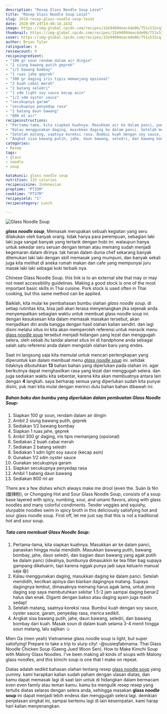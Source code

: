 ```yaml
---
description: "Resep Glass Noodle Soup Lezat"
title: "Resep Glass Noodle Soup Lezat"
slug: 2819-resep-glass-noodle-soup-lezat
date: 2020-09-24T14:48:14.243Z
image: https://img-global.cpcdn.com/recipes/32e94094eac4de06/751x532cq70/glass-noodle-soup-foto-resep-utama.jpg
thumbnail: https://img-global.cpcdn.com/recipes/32e94094eac4de06/751x532cq70/glass-noodle-soup-foto-resep-utama.jpg
cover: https://img-global.cpcdn.com/recipes/32e94094eac4de06/751x532cq70/glass-noodle-soup-foto-resep-utama.jpg
author: Bryan Tyler
ratingvalue: 4
reviewcount: 9
recipeingredient:
- "100 gr soun rendam dalam air dingin"
- "2 siung bawang putih geprek"
- "1/2 bawang bombay"
- "1 ruas jahe geprek"
- "300 gr daging iris tipis memanjang opsional"
- "2 buah cabai merah"
- "2 batang seledri"
- "1 sdm light soy sauce kecap asin"
- "1/2 sdm oyster sauce"
- "secukupnya garam"
- "secukupnya penyedap rasa"
- "1 batang daun bawang"
- "800 ml air"
recipeinstructions:
- "Pertama-tama, kita siapkan kuahnya. Masukkan air ke dalam panci, panaskan hingga mulai mendidih. Masukkan bawang putih, bawang bombay, jahe, daun seledri, dan bagian daun bawang yang agak putih ke dalam panci (idealnya, bumbunya dimasukkin ke tea filter bag supaya gampang dikeluarin, tapi karena nggak punya jadi saya keluarin manual saja 😆)"
- "Kalau menggunakan daging, masukkan daging ke dalam panci. Setelah mendidih, kecilkan apinya dan biarkan dagingnya matang. Supaya dagingnya lembut, dimasaknya memang harus agak lama, untuk jenis daging sop saya membutuhkan sekitar 1.5-2 jam sampai daging benar2 halus dan enak. Diganti dengan bakso atau daging ayam juga masih sedap!"
- "Setelah matang, saatnya koreksi rasa. Bumbui kuah dengan soy sauce, oyster sauce, garam, penyedap rasa, merica sedikit."
- "Angkat sisa bawang putih, jahe, daun bawang, seledri, dan bawang bombay dari kuah. Masak soun di dalam kuah selama 3-4 menit hingga soun matang, lalu sajikan ☺️"
categories:
- Resep
tags:
- glass
- noodle
- soup

katakunci: glass noodle soup 
nutrition: 133 calories
recipecuisine: Indonesian
preptime: "PT35M"
cooktime: "PT37M"
recipeyield: "1"
recipecategory: Lunch

---
```



![Glass Noodle Soup](https://img-global.cpcdn.com/recipes/32e94094eac4de06/751x532cq70/glass-noodle-soup-foto-resep-utama.jpg)

<b><i>glass noodle soup</i></b>, Memasak merupakan sebuah kegiatan yang seru dilakukan oleh banyak orang. tidak hanya para perempuan, sebagian laki laki juga sangat banyak yang tertarik dengan hobi ini. walaupun hanya untuk sekedar seru seruan dengan teman atau memang sudah menjadi kegemaran dalam dirinya. tak heran dalam dunia chef sekarang banyak ditemukan laki laki dengan skill memasak yang mumpuni, dan banyak sekali juga kita melihat di aneka rumah makan dan cafe yang mempunyai juru masak laki laki sebagai koki terbaik nya.

Chinese Glass Noodle Soup. this link is to an external site that may or may not meet accessibility guidelines. Making a good stock is one of the most important basic skills in Thai cuisine. Pork stock is used often in Thai cooking, but this same method can be applied.

Baiklah, kita mulai ke pembahasan bumbu olahan <i>glass noodle soup</i>. di setiap rutinitas kita, bisa jadi akan terasa menyenangkan jika sejenak anda menyempatkan sebagian waktu untuk membuat glass noodle soup ini. dengan kesuksesan kita dalam memasak masakan tersebut, akan menjadikan diri anda bangga dengan hasil olahan kalian sendiri. dan lagi disini melalui situs ini kita akan memperoleh referensi untuk meracik menu <u>glass noodle soup</u> tersebut menjadi hidangan yang lezat dan menggugah selera, oleh sebab itu tandai alamat situs ini di handphone anda sebagai salah satu referensi anda dalam mengolah olahan baru yang endes.


Saat ini langsung saja kita memulai untuk mencari perlengkapan yang diperuntuk kan dalam membuat menu <u><i>glass noodle soup</i></u> ini. setidak tidaknya dibutuhkan <b>13</b> bahan bahan yang diperlukan pada olahan ini. agar berikutnya dapat menghasilkan rasa yang lezat dan menggugah selera. dan juga sediakan waktu kita sebentar, karena kita akan membuatnya antara lain dengan <b>4</b> langkah. saya berharap semua yang diperlukan sudah kita punyai disini, yuk mari kita mulai dengan merinci dulu bahan bahan dibawah ini.

<!--inarticleads1-->

##### Bahan baku dan bumbu yang diperlukan dalam pembuatan Glass Noodle Soup:

1. Siapkan 100 gr soun, rendam dalam air dingin
1. Ambil 2 siung bawang putih, geprek
1. Sediakan 1/2 bawang bombay
1. Siapkan 1 ruas jahe, geprek
1. Ambil 300 gr daging, iris tipis memanjang (opsional)
1. Sediakan 2 buah cabai merah
1. Sediakan 2 batang seledri
1. Sediakan 1 sdm light soy sauce (kecap asin)
1. Gunakan 1/2 sdm oyster sauce
1. Gunakan secukupnya garam
1. Siapkan secukupnya penyedap rasa
1. Ambil 1 batang daun bawang
1. Sediakan 800 ml air


There are a few dishes which always make me drool (even the. Suān là fěn (酸辣粉), or Chongqing Hot and Sour Glass Noodle Soup, consists of a soup base layered with spicy, numbing, sour, and umami flavors, along with glass noodles and many colorful condiments. Tender veggies and squishy, slurpable noodles swim in spicy broth in this deliciously satisfying hot and sour glass noodle soup. First off, let me just say that this is not a traditional hot and sour soup. 

<!--inarticleads2-->

##### Tata cara membuat Glass Noodle Soup:

1. Pertama-tama, kita siapkan kuahnya. Masukkan air ke dalam panci, panaskan hingga mulai mendidih. Masukkan bawang putih, bawang bombay, jahe, daun seledri, dan bagian daun bawang yang agak putih ke dalam panci (idealnya, bumbunya dimasukkin ke tea filter bag supaya gampang dikeluarin, tapi karena nggak punya jadi saya keluarin manual saja 😆)
1. Kalau menggunakan daging, masukkan daging ke dalam panci. Setelah mendidih, kecilkan apinya dan biarkan dagingnya matang. Supaya dagingnya lembut, dimasaknya memang harus agak lama, untuk jenis daging sop saya membutuhkan sekitar 1.5-2 jam sampai daging benar2 halus dan enak. Diganti dengan bakso atau daging ayam juga masih sedap!
1. Setelah matang, saatnya koreksi rasa. Bumbui kuah dengan soy sauce, oyster sauce, garam, penyedap rasa, merica sedikit.
1. Angkat sisa bawang putih, jahe, daun bawang, seledri, dan bawang bombay dari kuah. Masak soun di dalam kuah selama 3-4 menit hingga soun matang, lalu sajikan ☺️


Mien Ga (men yeah) Vietnamese glass noodle soup is light, but super satisfying! Prepare to take a trip to slurp city! -@susieqfabmama. Thai Glass Noodle Chicken Soup (Gaeng Jued Woon Sen). How to Make Kimchi Soup with Malony Glass Noodles. I&#39;ve been making all kinds of soups with Malony glass noodles, and this kimchi soup is one that I make on repeat. 

Diatas adalah sedikit bahasan olahan tentang resep <u>glass noodle soup</u> yang yummy. kami harapkan kalian sudah paham dengan ulasan diatas, dan kamu dapat memasak lagi di saat lain untuk di hidangkan dalam bermacam even even family atau teman kamu. kamu bs mengulik resep resep yang tertulis diatas selaras dengan selera anda, sehingga masakan <b>glass noodle soup</b> ini dapat menjadi lebih endess dan menggugah selera lagi. demikian penjelasan singkat ini, sampai bertemu lagi di lain kesempatan. kami harap hari kalian menyenangkan.
